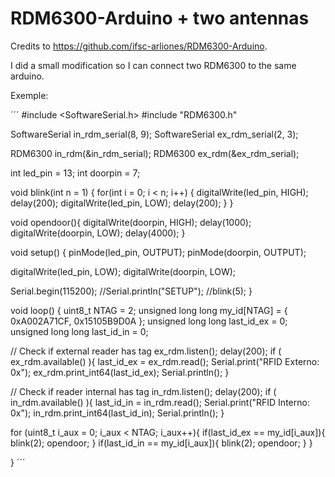# RDM6300-Arduino + two antennas
Credits to https://github.com/ifsc-arliones/RDM6300-Arduino.

I did a small modification so I can connect two RDM6300 to the same arduino.

Exemple:

´´´
#include <SoftwareSerial.h>
#include "RDM6300.h"

SoftwareSerial in_rdm_serial(8, 9);
SoftwareSerial ex_rdm_serial(2, 3);



RDM6300<SoftwareSerial> in_rdm(&in_rdm_serial);
RDM6300<SoftwareSerial> ex_rdm(&ex_rdm_serial);

int led_pin = 13;
int doorpin = 7;

void blink(int n = 1) 
{
  for(int i = 0; i < n; i++) {
    digitalWrite(led_pin, HIGH);
    delay(200);
    digitalWrite(led_pin, LOW);
    delay(200);
  }
}

void opendoor(){
  digitalWrite(doorpin, HIGH);
  delay(1000);
  digitalWrite(doorpin, LOW);
  delay(4000);
}
  

void setup()
{
  pinMode(led_pin, OUTPUT);
  pinMode(doorpin, OUTPUT);
  
  
  digitalWrite(led_pin, LOW);
  digitalWrite(doorpin, LOW);
  
  Serial.begin(115200);
  //Serial.println("SETUP");
  //blink(5);
}

void loop()
{
  uint8_t NTAG = 2; 
  unsigned long long my_id[NTAG] = {
    0xA002A71CF,
    0x15105B9D0A
  };
  unsigned long long last_id_ex = 0;
  unsigned long long last_id_in = 0;



  // Check if external reader has tag
  ex_rdm.listen();
  delay(200);
  if ( ex_rdm.available() ){
    last_id_ex = ex_rdm.read();
    Serial.print("RFID Externo: 0x");
    ex_rdm.print_int64(last_id_ex);
    Serial.println();
  }
  
  // Check if reader internal has tag
  in_rdm.listen();
  delay(200);
  if ( in_rdm.available() ){
    last_id_in = in_rdm.read();
    Serial.print("RFID Interno: 0x");
    in_rdm.print_int64(last_id_in);
    Serial.println();
  }
 
  for (uint8_t i_aux = 0; i_aux < NTAG; i_aux++){
    if(last_id_ex == my_id[i_aux]){
      blink(2);
      opendoor;
    }
    if(last_id_in == my_id[i_aux]){
      blink(2);
      opendoor;
    }
  }


}
´´´
